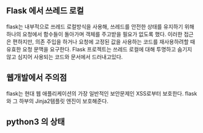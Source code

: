## Flask 에서 쓰레드 로컬

flask는 내부적으로 쓰레드 로컬방식을 사용해, 쓰레드를 안전한 상태를 유지하기 위해 하나의 요청에서 함수들이 돌아가며 객체를 주고받을 필요가 없도록 했다. 이러한 접근은 편하지만, 의존 주입을 하거나 요청에 고정된 값을 사용하는 코드를 재사용하려할 때 유효한 요청 문맥을 요구한다. Flask 프로젝트는 쓰레드 로컬에 대해 투명하고 숨기지 않고 심지어 사용되는 코드와 문서에서 드러내고있다. 

## 웹개발에서 주의점
flask는 현대 웹 애플리케이션의 가장 일반적인 보안문제인 XSS로부터 보호한다. flask 와  그 하부의 Jinja2템플릿 엔진이 보호해준다.


## python3 의 상태

